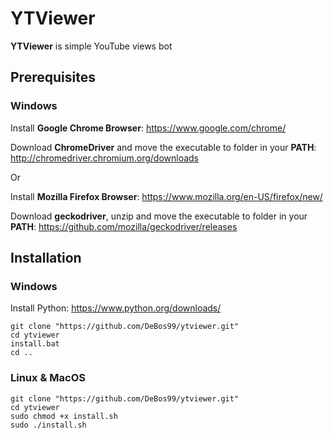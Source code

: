 # YTViewer

**YTViewer** is simple YouTube views bot

## Prerequisites

### Windows

Install **Google Chrome Browser**: https://www.google.com/chrome/

Download **ChromeDriver** and move the executable to folder in your **PATH**: http://chromedriver.chromium.org/downloads

Or

Install **Mozilla Firefox Browser**: https://www.mozilla.org/en-US/firefox/new/

Download **geckodriver**, unzip and move the executable to folder in your **PATH**: https://github.com/mozilla/geckodriver/releases

## Installation

### Windows

Install Python: https://www.python.org/downloads/

```
git clone "https://github.com/DeBos99/ytviewer.git"
cd ytviewer
install.bat
cd ..
```

### Linux & MacOS

```
git clone "https://github.com/DeBos99/ytviewer.git"
cd ytviewer
sudo chmod +x install.sh
sudo ./install.sh
cd ..
```

## Usage

Show help:

`$ python main.py --help`

Set url of the video to **URL**:

`$ python main.py --url URL`

Set number of the threads to **T** (default: 15):

`$ python main.py --url URL --threads T`

Set the duration of video in seconds to **S** (default: 300 seconds (5 minutes)):

`$ python main.py --url URL --duration S`

Set the path of proxies list to **PATH** (default: proxies loaded from web):

`$ python main.py --url URL --proxies PATH`

Set the user agent for the driver to **AGENT** (default: randomly generated user agent):

`$ python main.py --url URL --user-agent AGENT`

Set the path of the list of the user agents for the driver to **PATH**:

`$ python main.py --url URL --user-agents PATH`

Set the driver for the bot to chrome:

`$ python main.py --url URL --driver chrome`

Set the driver for the bot to firefox:

`$ python main.py --url URL --driver firefox`

## TODO

* Add autamatic video duration.
* Add support for multiple urls.

## Authors

* **Michał Wróblewski** - Main Developer - [DeBos99](https://github.com/DeBos99)

## License

This project is licensed under the MIT License - see the [LICENSE.md](LICENSE.md) file for details.
